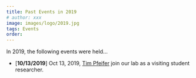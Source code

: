 ```yaml
---
title: Past Events in 2019
# author: xxx
image: images/logo/2019.jpg
tags: Events
order: 
---
```


<!-- Add breif description here.  -->
In 2019, the following events were held...


<!-- Add Main body here -->
- [**10/13/2019**] Oct 13, 2019, [Tim Pfeifer](https://www.tu-chemnitz.de/etit/proaut/en/team/timPfeifer.html) join our lab as a visiting student researcher. 

